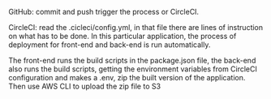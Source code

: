 GitHub: commit and push trigger the process or CircleCI.

CircleCI: read the .cicleci/config.yml, in that file there are lines of instruction on what has to be done. In this particular application, the process of deployment for front-end and back-end is run automatically. 

The front-end runs the build scripts in the package.json file, the back-end also runs the build scripts, getting the environment variables from CircleCI configuration and makes a .env, zip the built version of the application. Then use AWS CLI  to upload the zip file to S3